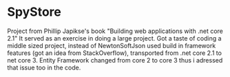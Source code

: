# SpyStore
Project from Phillip Japikse's book "Building web applications with  .net core 2.1" 
It served as an exercise in doing a large project. Got a taste of coding a middle sized project, instead of NewtonSoftJson used build in framework features (got an idea from StackOverflow), transported from .net core 2.1 to net core 3. 
Entity Framework changed from core 2 to core 3 thus i adressed that issue too in the code. 

